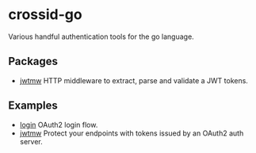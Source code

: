 # crossid-go

Various handful authentication tools for the go language.

## Packages

- [jwtmw](pkg/jwtmw) HTTP middleware to extract, parse and validate a JWT tokens.

## Examples

- [login](examples/login) OAuth2 login flow.
- [jwtmw](examples/jwtmw_jwk/main.go) Protect your endpoints with tokens issued by an OAuth2 auth server.
